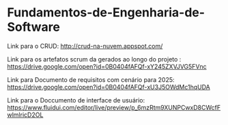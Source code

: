 # Fundamentos-de-Engenharia-de-Software
Link para o CRUD: http://crud-na-nuvem.appspot.com/


Link para os artefatos scrum da gerados ao longo do projeto : https://drive.google.com/open?id=0B0404fAFQf-xY245ZXVJVG5FVnc 

Link para Documento de requisitos com cenário para 2025: https://drive.google.com/open?id=0B0404fAFQf-xU3J5OWdMc1hqUDA

Link para o Doccumento de interface de usuário: https://www.fluidui.com/editor/live/preview/p_6mzRtm9XUNPCwxD8CWcfFwlmlricD2OL
